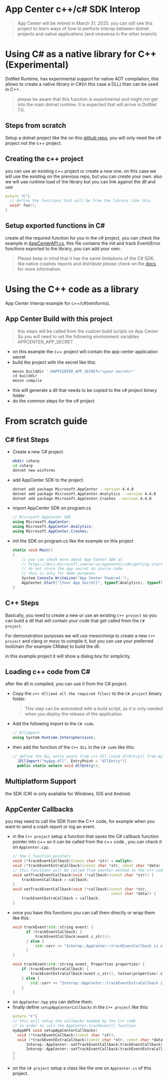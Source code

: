 # App Center c++/c# SDK Interop

> App Center will be retired in March 31, 2025. you can still see this project to learn ways of how to perform interop between dotnet projects and native applications (and viceversa in the other branch)

# Using C# as a native library for C++ (Experimental)

DotNet Runtime, has experimental support for native AOT compilation, this allows to create
a native library in C#(in this case a DLL) than can be used in C++.

> please be aware that this function is experimental and might not get into the main
> dotnet runtime. It is expected that will arrive in DotNet 7.0.

## Steps from scratch

Setup a dotnet project like the on this [github repo](https://github.com/ninjaoflight/dotnet-native-lib), you will only need the c# project not the c++ project.

## Creating the c++ project

you can use an existing c++ project or create a new one.
on this case we will use the existing on the previous repo, but you can create your own.
also we will use runtime load of the library but you can link against the dll and use
```c++
extern "C"{
  // define the functions that will be from the library like this
  void* foo();
}
```

## Setup exported functions in C#

create all the required function for you in the c# project, you can check the example in
[AppCenterAPI.cs](dotnet-native-lib/src/AppCenterAPI.cs), this file contains the init and
track Event/Error functions exported to the library, you can add your own.

> Please keep in mind that it has the same limitations of the C# SDK, like native crashes
> reports and distribute please check on the [docs](https://docs.microsoft.com/en-us/appcenter/sdk/crashes/wpf-winforms)
> for more information.

# Using the C++ code as a library

App Center Interop example for c++/c#(winforms).

## App Center Build with this project

> this steps will be called from the custom build scripts on App Center
> So you will need to set the following environment variables
> APPCENTER_APP_SECRET

- on this example the c++ project will contain the app center application secret
- build the project with the secret like this:
  ```ps1
  meson builddir '-DAPPCENTER_APP_SECRET="<your secret>"'
  cd builddir
  meson compile
  ```
- this will generate a dll that needs to be copied to the c# project binary folder
- do the common steps for the c# project

# From scratch guide

## C# first Steps

- Create a new C# project.
   ```sh
   mkdir csharp
   cd csharp
   dotnet new winforms
   ```
- add AppCenter SDK to the project.
   ```sh
   dotnet add package Microsoft.AppCenter --version 4.4.0
   dotnet add package Microsoft.AppCenter.Analytics --version 4.4.0
   dotnet add package Microsoft.AppCenter.Crashes --version 4.4.0
   ```
- import AppCenter SDK on program.cs
  ```csharp
  // Microsoft AppCenter SDK
  using Microsoft.AppCenter;
  using Microsoft.AppCenter.Analytics;
  using Microsoft.AppCenter.Crashes;
  ```

- init the SDK on program.cs like the example on this project
  ```csharp
  static void Main()
  {
      // you can check more about App Center SDK at
      // https://docs.microsoft.com/en-us/appcenter/sdk/getting-started/wpf-winforms
      // do not store the app secret on source code
      // this is only for demo purposes
      System.Console.WriteLine("App Center Powered.");
      AppCenter.Start("{Your App Secret}", typeof(Analytics), typeof(Crashes));
  }    
  ```


## C++ Steps

Basically, you need to create a new or use an existing `C++ project`
so you can build a dll that will contain your code that get called from the `C# project`.

For demonstration purposes we will use meson/ninja to create a new `C++ project` and clang or msvc to compile it, but you can use your preferred toolchain (for example CMake) to build the dll.

in this example project it will show a dialog box for simplicity.

## Loading c++ code from C#

after the dll is compiled, you can use it from the C# project.

- Copy the `c++ dll(and all the required files)` to the `C# project` binary folder.
    > This step can be automated with a build script, as it is only needed when you deploy the release of the application.
- Add the following import to the `C# code`.
  ```csharp
  // DllImport
  using System.Runtime.InteropServices;
  ```
- then add the function of the `C++ DLL` in the `C# code` like this:
  ```csharp
  // define the DLL entry point from c++ dll (void dllEntry() from myApp.dll)
    [DllImport("myApp.dll", EntryPoint = "dllEntry")]
    public static extern void dllEntry();
  ```

## Multiplatform Support

the SDK (C#) is only available for Windows, IOS and Android.

## AppCenter Callbacks

you may need to call the SDK from the C++ code, for example when you want to send a crash report or log an event.

- in the `C++ project` setup a function that saves the C# callback function pointer into c++ so it can be called from the c++ code , you can check it on `AppCenter.cpp`.
  ```c++
  // the C function pointers
  void (*trackEventCallback)(const char *str) = nullptr;
  void (*trackEventExtraCallback)(const char *str, const char *data) = nullptr;
  // this functions will be called from another method in the c++ code
  void setTrackEventCallback(void (*callback)(const char *str)) {
      trackEventCallback = callback;
  }
  void setTrackEventCallback(void (*callback)(const char *str,
                                              const char *data)) {
      trackEventExtraCallback = callback;
  }
  ```
- once you have this functions you can call them directly or wrap them like this:
  ```c++
  void trackEvent(std::string event) {
	    if (trackEventCallback) {
	        trackEventCallback(event.c_str());
	    } else {
	        std::cerr << "Interop::AppCenter::trackEventCallback is nullptr\n";
	    }
  }

  void trackEvent(std::string event, Properties properties) {
      if (trackEventExtraCallback) {
          trackEventExtraCallback(event.c_str(), toJson(properties).c_str());
      } else {
          std::cerr << "Interop::AppCenter::trackEventExtraCallback is nullptr\n";
      }
  }
  ```
- on `AppCenter.hpp` you can define them.
- finally define `setupAppCenterCallbacks` in the `C++ project` like this:
  ```c++
  extern "C"{
  // this will setup the callbacks needed by the C++ code
  // in order to call the AppCenter.trackEvent() function
  myAppAPI void setupAppCenterCallbacks(
    void (*trackEventCallback)(const char *str),
    void (*trackEventExtraCallback)(const char *str, const char *data)) {
	    Interop::AppCenter::setTrackEventCallback(trackEventCallback);
	    Interop::AppCenter::setTrackEventCallback(trackEventExtraCallback);
  }
  }
  ```
- on the `C# project` setup a class like the one on `AppCenter.cs` of this project.
